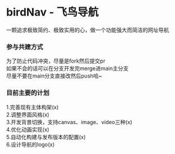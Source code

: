 # birdNav - 飞鸟导航
一颗追求极致简约、极致实用的心，做一个功能强大而简洁的网址导航
  

### 参与共建方式
为了防止代码冲突，尽量是fork然后提交pr  
如果不会的话可以在分支开发完merge进main主分支  
尽量不要在main分支直接改然后push哈~

### 目前主要的计划
1.完善现有主体构架(x)  
2.调整界面风格(x)  
3.开发背景切换，支持canvas、image、video三种(x)  
4.优化动画实现(x)  
5.自动化构建与发布版本的配置(x)  
6.设计导航的logo(x)  
